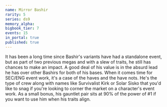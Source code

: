 ```yaml
---
name: Mirror Bashir
rarity: 5
series: ds9
memory_alpha:
bigbook_tier: 7
events: 15
in_portal: true
published: true
---
```


It has been a long time since Bashir's variants have had a standalone event, but as part of two previous megas and with a slew of traits, he still has chances to make an impact. A good deal of his value is in the absurd lead he has over other Bashirs for both of his bases. When it comes time for SEC/ENG event work, it's a case of the haves and the have nots. He's the type of crew along with names like Survivalist Kirk or Solar Sisko that you'd like to snag if you're looking to corner the market on a character's event work.  As a small bonus, his gauntlet pair sits at 90% of the power of #1 if you want to use him when his traits align.
